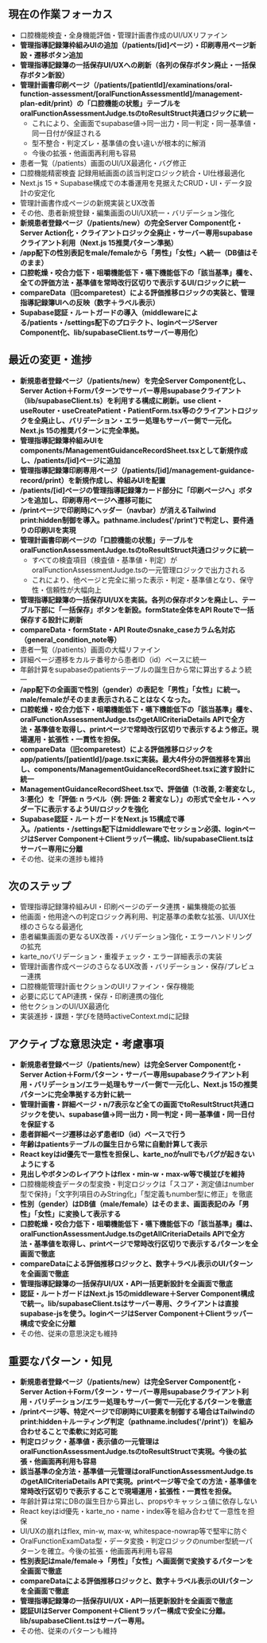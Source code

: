 ## 現在の作業フォーカス
- 口腔機能検査・全身機能評価・管理計画書作成のUI/UXリファイン
- **管理指導記録簿枠組みUIの追加（/patients/[id]ページ）・印刷専用ページ新設・遷移ボタン追加**
- **管理指導記録簿の一括保存UI/UXへの刷新（各列の保存ボタン廃止・一括保存ボタン新設）**
- **管理計画書印刷ページ（/patients/[patientId]/examinations/oral-function-assessment/[oralFunctionAssessmentId]/management-plan-edit/print）の「口腔機能の状態」テーブルをoralFunctionAssessmentJudge.tsのtoResultStruct共通ロジックに統一**
  - これにより、全画面でsupabase値→同一出力・同一判定・同一基準値・同一日付が保証される
  - 型不整合・判定ズレ・基準値の食い違いが根本的に解消
  - 今後の拡張・他画面再利用も容易
- 患者一覧（/patients）画面のUI/UX最適化・バグ修正
- 口腔機能精密検査 記録用紙画面の該当判定ロジック統合・UI仕様最適化
- Next.js 15 + Supabase構成での本番運用を見据えたCRUD・UI・データ設計の安定化
- 管理計画書作成ページの新規実装とUX改善
- その他、患者新規登録・編集画面のUI/UX統一・バリデーション強化
- **新規患者登録ページ（/patients/new）の完全Server Component化・Server Action化・クライアントロジック全廃止・サーバー専用supabaseクライアント利用（Next.js 15推奨パターン準拠）**
- **/app配下の性別表記をmale/femaleから「男性」「女性」へ統一（DB値はそのまま）**
- **口腔乾燥・咬合力低下・咀嚼機能低下・嚥下機能低下の「該当基準」欄を、全ての評価方法・基準値を常時改行区切りで表示するUI/ロジックに統一**
- **compareData（旧comparetest）による評価推移ロジックの実装と、管理指導記録簿UIへの反映（数字＋ラベル表示）**
- **Supabase認証・ルートガードの導入（middlewareによる/patients・/settings配下のプロテクト、loginページServer Component化、lib/supabaseClient.tsサーバー専用化）**

## 最近の変更・進捗
- **新規患者登録ページ（/patients/new）を完全Server Component化し、Server Action＋Formパターンでサーバー専用supabaseクライアント（lib/supabaseClient.ts）を利用する構成に刷新。use client・useRouter・useCreatePatient・PatientForm.tsx等のクライアントロジックを全廃止し、バリデーション・エラー処理もサーバー側で一元化。Next.js 15の推奨パターンに完全準拠。**
- **管理指導記録簿枠組みUIをcomponents/ManagementGuidanceRecordSheet.tsxとして新規作成し、/patients/[id]ページに追加**
- **管理指導記録簿印刷専用ページ（/patients/[id]/management-guidance-record/print）を新規作成し、枠組みUIを配置**
- **/patients/[id]ページの管理指導記録簿カード部分に「印刷ページへ」ボタンを追加し、印刷専用ページへ遷移可能に**
- **/printページで印刷時にヘッダー（navbar）が消えるTailwind print:hidden制御を導入。pathname.includes('/print')で判定し、要件通りの印刷UIを実現**
- **管理計画書印刷ページの「口腔機能の状態」テーブルをoralFunctionAssessmentJudge.tsのtoResultStruct共通ロジックに統一**
  - すべての検査項目（検査値・基準値・判定）がoralFunctionAssessmentJudge.tsの一元管理ロジックで出力される
  - これにより、他ページと完全に揃った表示・判定・基準値となり、保守性・信頼性が大幅向上
- **管理指導記録簿の一括保存UI/UXを実装。各列の保存ボタンを廃止し、テーブル下部に「一括保存」ボタンを新設。formState全体をAPI Routeで一括保存する設計に刷新**
- **compareData・formState・API Routeのsnake_caseカラム名対応（general_condition_note等）**
- 患者一覧（/patients）画面の大幅リファイン
- 詳細ページ遷移をカルテ番号から患者ID（id）ベースに統一
- 年齢計算をsupabaseのpatientsテーブルの誕生日から常に算出するよう統一
- **/app配下の全画面で性別（gender）の表記を「男性」「女性」に統一。male/femaleがそのまま表示されることはなくなった。**
- **口腔乾燥・咬合力低下・咀嚼機能低下・嚥下機能低下の「該当基準」欄を、oralFunctionAssessmentJudge.tsのgetAllCriteriaDetails APIで全方法・基準値を取得し、printページで常時改行区切りで表示するよう修正。現場運用・拡張性・一貫性を担保。**
- **compareData（旧comparetest）による評価推移ロジックをapp/patients/[patientId]/page.tsxに実装。最大4件分の評価推移を算出し、components/ManagementGuidanceRecordSheet.tsxに渡す設計に統一**
- **ManagementGuidanceRecordSheet.tsxで、評価値（1:改善, 2:著変なし, 3:悪化）を「評価: n ラベル（例: 評価: 2 著変なし）」の形式で全セル・ヘッダー下に表示するようUI/ロジックを強化**
- **Supabase認証・ルートガードをNext.js 15構成で導入。/patients・/settings配下はmiddlewareでセッション必須、loginページはServer Component＋Clientラッパー構成、lib/supabaseClient.tsはサーバー専用に分離**
- その他、従来の進捗も維持

## 次のステップ
- 管理指導記録簿枠組みUI・印刷ページのデータ連携・編集機能の拡張
- 他画面・他用途への判定ロジック再利用、判定基準の柔軟な拡張、UI/UX仕様のさらなる最適化
- 患者編集画面の更なるUX改善・バリデーション強化・エラーハンドリングの拡充
- karte_noバリデーション・重複チェック・エラー詳細表示の実装
- 管理計画書作成ページのさらなるUX改善・バリデーション・保存/プレビュー連携
- 口腔機能管理計画セクションのUIリファイン・保存機能
- 必要に応じてAPI連携・保存・印刷連携の強化
- 他セクションのUI/UX最適化
- 実装進捗・課題・学びを随時activeContext.mdに記録

## アクティブな意思決定・考慮事項
- **新規患者登録ページ（/patients/new）は完全Server Component化・Server Action＋Formパターン・サーバー専用supabaseクライアント利用・バリデーション/エラー処理もサーバー側で一元化し、Next.js 15の推奨パターンに完全準拠する方針に統一**
- **管理計画書・詳細ページ・n/7表示など全ての画面でtoResultStruct共通ロジックを使い、supabase値→同一出力・同一判定・同一基準値・同一日付を保証する**
- **患者詳細ページ遷移は必ず患者ID（id）ベースで行う**
- **年齢はpatientsテーブルの誕生日から常に自動計算して表示**
- **React keyはid優先で一意性を担保し、karte_noがnullでもバグが起きないようにする**
- **見出しやボタンのレイアウトはflex・min-w・max-w等で横並びを維持**
- 口腔機能検査データの型変換・判定ロジックは「スコア・測定値はnumber型で保持」「文字列項目のみString化」「型定義もnumber型に修正」を徹底
- **性別（gender）はDB値（male/female）はそのまま、画面表記のみ「男性」「女性」に変換して表示する**
- **口腔乾燥・咬合力低下・咀嚼機能低下・嚥下機能低下の「該当基準」欄は、oralFunctionAssessmentJudge.tsのgetAllCriteriaDetails APIで全方法・基準値を取得し、printページで常時改行区切りで表示するパターンを全画面で徹底**
- **compareDataによる評価推移ロジックと、数字＋ラベル表示のUIパターンを全画面で徹底**
- **管理指導記録簿の一括保存UI/UX・API一括更新設計を全画面で徹底**
- **認証・ルートガードはNext.js 15のmiddleware＋Server Component構成で統一。lib/supabaseClient.tsはサーバー専用、クライアントは直接supabase-jsを使う。loginページはServer Component＋Clientラッパー構成で安全に分離**
- その他、従来の意思決定も維持

## 重要なパターン・知見
- **新規患者登録ページ（/patients/new）は完全Server Component化・Server Action＋Formパターン・サーバー専用supabaseクライアント利用・バリデーション/エラー処理もサーバー側で一元化するパターンを徹底**
- **/printページ等、特定ページで印刷時にUI要素を制御する場合はTailwindのprint:hidden＋ルーティング判定（pathname.includes('/print')）を組み合わせることで柔軟に対応可能**
- **判定ロジック・基準値・表示値の一元管理はoralFunctionAssessmentJudge.tsのtoResultStructで実現。今後の拡張・他画面再利用も容易**
- **該当基準の全方法・基準値一元管理はoralFunctionAssessmentJudge.tsのgetAllCriteriaDetails APIで実現。printページ等で全ての方法・基準値を常時改行区切りで表示することで現場運用・拡張性・一貫性を担保。**
- 年齢計算は常にDBの誕生日から算出し、propsやキャッシュ値に依存しない
- React keyはid優先・karte_no・name・index等を組み合わせて一意性を担保
- UI/UXの崩れはflex, min-w, max-w, whitespace-nowrap等で堅牢に防ぐ
- OralFunctionExamData型・データ変換・判定ロジックのnumber型統一パターンを確立。今後の拡張・他画面再利用も容易
- **性別表記はmale/female→「男性」「女性」へ画面側で変換するパターンを全画面で徹底**
- **compareDataによる評価推移ロジックと、数字＋ラベル表示のUIパターンを全画面で徹底**
- **管理指導記録簿の一括保存UI/UX・API一括更新設計を全画面で徹底**
- **認証UIはServer Component＋Clientラッパー構成で安全に分離。lib/supabaseClient.tsはサーバー専用。**
- その他、従来のパターンも維持
